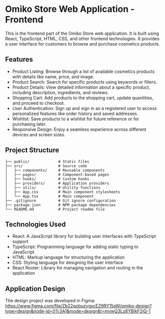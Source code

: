 # Omiko Store Web Application - Frontend

This is the frontend part of the Omiko Store web application. It is built using React, TypeScript, HTML, CSS, and other frontend technologies. It provides a user interface for customers to browse and purchase cosmetics products.

## Features

- Product Listing: Browse through a list of available cosmetics products with details like name, price, and image.
- Product Search: Search for specific products using keywords or filters.
- Product Details: View detailed information about a specific product, including description, ingredients, and reviews.
- Shopping Cart: Add products to the shopping cart, update quantities, and proceed to checkout.
- User Authentication: Sign up and sign in as a registered user to access personalized features like order history and saved addresses.
- Wishlist: Save products to a wishlist for future reference or for purchasing later.
- Responsive Design: Enjoy a seamless experience across different devices and screen sizes.


## Project Structure

```
├── public/             # Static files
├── src/                # Source code
│   ├── components/     # Reusable components
│   ├── pages/          # Component-based pages
│   ├── hooks/          # Custom hooks
│   ├── providers/      # Application providers
│   ├── utils/          # Utility functions
│   ├── App.css         # Main component stylesheets
│   └── App.tsx         # Main component
├── .gitignore          # Git ignore configuration
├── package.json        # NPM package dependencies
└── README.md           # Project readme file
```

## Technologies Used

- React: A JavaScript library for building user interfaces with TypeScript support
- TypeScript: Programming language for adding static typing to JavaScript
- HTML: Markup language for structuring the application
- CSS: Styling language for designing the user interface
- React Router: Library for managing navigation and routing in the application


## Application Design
The design project was developed in Figma:
https://www.figma.com/file/Zb22qobuzygxcEZ9RY15eW/omiko-design?type=design&node-id=0%3A1&mode=design&t=mvwQ3Lz8YBIkF2jQ-1
